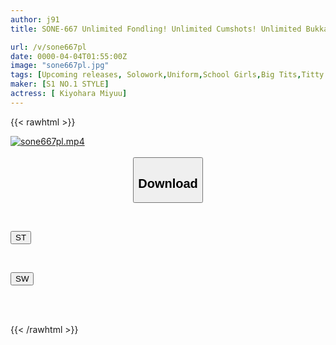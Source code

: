 ```yaml
---
author: j91
title: SONE-667 Unlimited Fondling! Unlimited Cumshots! Unlimited Bukkake! A Schoolgirl Who Wants Someone To Help Her With Her Studies And A Tutor Who Wants To Do Something About Her Big Breasts Make A Great Deal Of A Titty Fucking Contract With Her Saying, "You Can Use My Breasts As You Like" Miyu Kohinata

url: /v/sone667pl
date: 0000-04-04T01:55:00Z
image: "sone667pl.jpg"
tags: [Upcoming releases, Solowork,Uniform,School Girls,Big Tits,Titty Fuck,Tutor	]
maker: [S1 NO.1 STYLE]
actress: [ Kiyohara Miyuu]
---
```



{{< rawhtml >}}

<div class="video" data-videoid="pending_link.html">
    <a href="javascript:;">
        <img src="/v/sone667pl/sone667pl.jpg" width="WIDTH" height="HEIGHT" alt="sone667pl.mp4" loading="lazy">
    </a>
</div>

<script type="text/javascript" src="https://j91.asia/asset/on-demand-pend.js"></script>

<br>
  <link rel="stylesheet" href="https://j91.asia/asset/bs5.css">
  
  <center>
  <button class="btn btn-primary" type="button" data-bs-toggle="collapse" data-bs-target=".multi-collapse" aria-expanded="false" aria-controls="multiCollapseExample1 multiCollapseExample2"><h2>Download</h2></button></center>
</p>
<div class="row">
  <div class="col">
    <div class="collapse multi-collapse" id="multiCollapseExample1">
      <div class="card card-body">
	      	      <br>
<div class="buttons">  
<p><a href="https://j91.asia/pending_link.html" target="_blank"><button class="btn-hover color-3"><i class="fa fa-download"></i> ST</button></a></p></div>
    </div>
  </div>
</div>
  <div class="col">
    <div class="collapse multi-collapse" id="multiCollapseExample2">
      <div class="card card-body">
	      <br>
<div class="buttons">
<p><a href="https://j91.asia/pending_link.html" target="_blank"><button class="btn-hover color-2"><i class="fa fa-download"></i> SW</button></a></p></div>
<br><br>
      </div>
    </div>
  </div>
</div>

{{< /rawhtml >}}